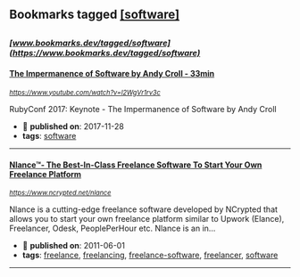 ## Bookmarks tagged [[software]](https://www.bookmarks.dev/search?q=[software])

_<sup><sup>[www.bookmarks.dev/tagged/software](https://www.bookmarks.dev/tagged/software)</sup></sup>_
---
#### [The Impermanence of Software by Andy Croll - 33min](https://www.youtube.com/watch?v=l2WgVr1rv3c)
_<sup>https://www.youtube.com/watch?v=l2WgVr1rv3c</sup>_

RubyConf 2017: Keynote - The Impermanence of Software by Andy Croll
* :calendar: **published on**: 2017-11-28
* **tags**: [software](../tagged/software.md)
---
#### [Nlance™- The Best-In-Class Freelance Software To Start Your Own Freelance Platform](https://www.ncrypted.net/nlance)
_<sup>https://www.ncrypted.net/nlance</sup>_

Nlance is a cutting-edge freelance software developed by NCrypted that allows you to start your own freelance platform similar to Upwork (Elance), Freelancer, Odesk, PeoplePerHour etc. Nlance is an in...
* :calendar: **published on**: 2011-06-01
* **tags**: [freelance](../tagged/freelance.md), [freelancing](../tagged/freelancing.md), [freelance-software](../tagged/freelance-software.md), [freelancer](../tagged/freelancer.md), [software](../tagged/software.md)
---
